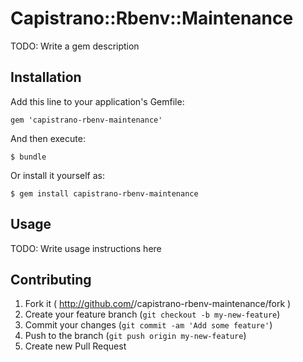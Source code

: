 # Capistrano::Rbenv::Maintenance

TODO: Write a gem description

## Installation

Add this line to your application's Gemfile:

    gem 'capistrano-rbenv-maintenance'

And then execute:

    $ bundle

Or install it yourself as:

    $ gem install capistrano-rbenv-maintenance

## Usage

TODO: Write usage instructions here

## Contributing

1. Fork it ( http://github.com/<my-github-username>/capistrano-rbenv-maintenance/fork )
2. Create your feature branch (`git checkout -b my-new-feature`)
3. Commit your changes (`git commit -am 'Add some feature'`)
4. Push to the branch (`git push origin my-new-feature`)
5. Create new Pull Request
